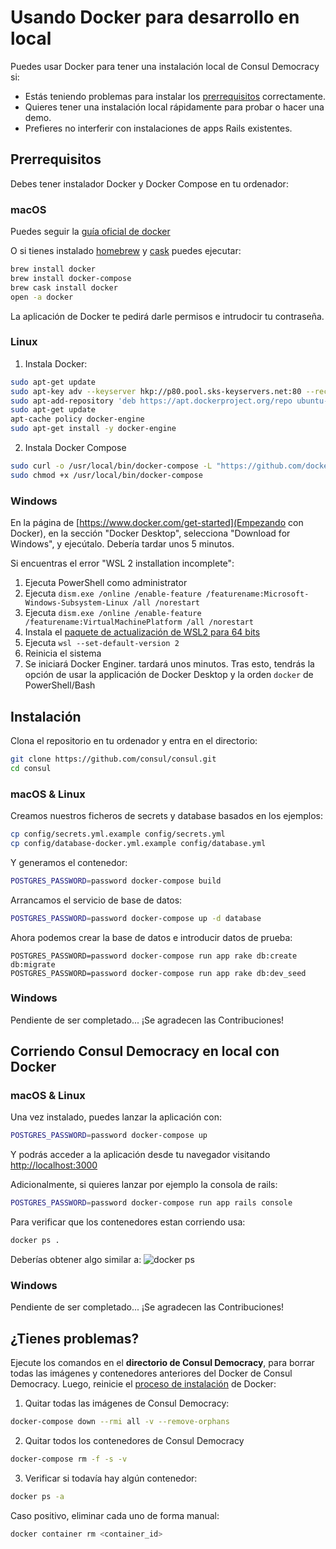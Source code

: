 # Usando Docker para desarrollo en local

Puedes usar Docker para tener una instalación local de Consul Democracy si:

- Estás teniendo problemas para instalar los [prerrequisitos](prerequisites.md) correctamente.
- Quieres tener una instalación local rápidamente para probar o hacer una demo.
- Prefieres no interferir con instalaciones de apps Rails existentes.

## Prerrequisitos

Debes tener instalador Docker y Docker Compose en tu ordenador:

### macOS

Puedes seguir la [guía oficial de docker](https://docs.docker.com/docker-for-mac/install/)

O si tienes instalado [homebrew](http://brew.sh) y [cask](https://caskroom.github.io/) puedes ejecutar:

```bash
brew install docker
brew install docker-compose
brew cask install docker
open -a docker
```

La aplicación de Docker te pedirá darle permisos e intrudocir tu contraseña.

### Linux

1. Instala Docker:

```bash
sudo apt-get update
sudo apt-key adv --keyserver hkp://p80.pool.sks-keyservers.net:80 --recv-keys 58118E89F3A912897C070ADBF76221572C52609D
sudo apt-add-repository 'deb https://apt.dockerproject.org/repo ubuntu-xenial main'
sudo apt-get update
apt-cache policy docker-engine
sudo apt-get install -y docker-engine
```

2. Instala Docker Compose

```bash
sudo curl -o /usr/local/bin/docker-compose -L "https://github.com/docker/compose/releases/download/1.15.0/docker-compose-$(uname -s)-$(uname -m)"
sudo chmod +x /usr/local/bin/docker-compose
```

### Windows

En la página de [https://www.docker.com/get-started](Empezando con Docker), en la sección "Docker Desktop", selecciona "Download for Windows", y ejecútalo. Debería tardar unos 5 minutos.

Si encuentras el error "WSL 2 installation incomplete":

1. Ejecuta PowerShell como administrator
1. Ejecuta `dism.exe /online /enable-feature /featurename:Microsoft-Windows-Subsystem-Linux /all /norestart`
1. Ejecuta `dism.exe /online /enable-feature /featurename:VirtualMachinePlatform /all /norestart`
1. Instala el [paquete de actualización de WSL2 para 64 bits](https://wslstorestorage.blob.core.windows.net/wslblob/wsl_update_x64.msi)
1. Ejecuta `wsl --set-default-version 2`
1. Reinicia el sistema
1. Se iniciará Docker Enginer. tardará unos minutos. Tras esto, tendrás la opción de usar la applicación de Docker Desktop y la orden `docker` de PowerShell/Bash

## Instalación

Clona el repositorio en tu ordenador y entra en el directorio:

```bash
git clone https://github.com/consul/consul.git
cd consul
```

### macOS & Linux

Creamos nuestros ficheros de secrets y database basados en los ejemplos:

```bash
cp config/secrets.yml.example config/secrets.yml
cp config/database-docker.yml.example config/database.yml
```

Y generamos el contenedor:

```bash
POSTGRES_PASSWORD=password docker-compose build
```

Arrancamos el servicio de base de datos:

```bash
POSTGRES_PASSWORD=password docker-compose up -d database
```

Ahora podemos crear la base de datos e introducir datos de prueba:

```
POSTGRES_PASSWORD=password docker-compose run app rake db:create db:migrate
POSTGRES_PASSWORD=password docker-compose run app rake db:dev_seed
```

### Windows

Pendiente de ser completado... ¡Se agradecen las Contribuciones!

## Corriendo Consul Democracy en local con Docker

### macOS & Linux

Una vez instalado, puedes lanzar la aplicación con:

```bash
POSTGRES_PASSWORD=password docker-compose up
```

Y podrás acceder a la aplicación desde tu navegador visitando [http://localhost:3000](http://localhost:3000)

Adicionalmente, si quieres lanzar por ejemplo la consola de rails:

```bash
POSTGRES_PASSWORD=password docker-compose run app rails console
```

Para verificar que los contenedores estan corriendo usa:

```bash
docker ps .
```

Deberías obtener algo similar a:
![docker ps](https://i.imgur.com/ASvzXrd.png)

### Windows

Pendiente de ser completado... ¡Se agradecen las Contribuciones!

## ¿Tienes problemas?

Ejecute los comandos en el **directorio de Consul Democracy**, para borrar todas las imágenes y contenedores anteriores del Docker de Consul Democracy. Luego, reinicie el [proceso de instalación](#instalacion) de Docker:

1. Quitar todas las imágenes de Consul Democracy:

```bash
docker-compose down --rmi all -v --remove-orphans
```

2. Quitar todos los contenedores de Consul Democracy

```bash
docker-compose rm -f -s -v
```

3. Verificar si todavía hay algún contenedor:

```bash
docker ps -a
```

Caso positivo, eliminar cada uno de forma manual:

```bash
docker container rm <container_id>
```
